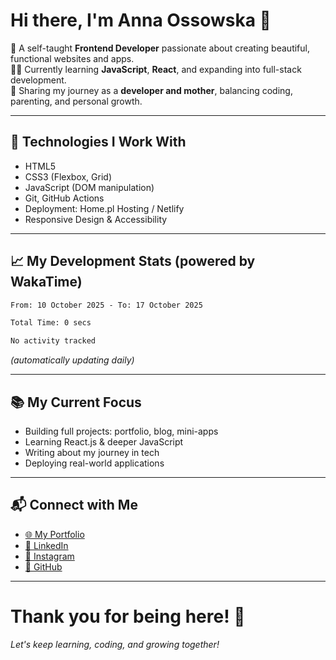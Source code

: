 # Hi there, I'm Anna Ossowska 👋

🌸 A self-taught **Frontend Developer** passionate about creating beautiful, functional websites and apps.  
👩‍💻 Currently learning **JavaScript**, **React**, and expanding into full-stack development.  
💬 Sharing my journey as a **developer and mother**, balancing coding, parenting, and personal growth.

---

## 🚀 Technologies I Work With
- HTML5
- CSS3 (Flexbox, Grid)
- JavaScript (DOM manipulation)
- Git, GitHub Actions
- Deployment: Home.pl Hosting / Netlify
- Responsive Design & Accessibility

---

## 📈 My Development Stats (powered by WakaTime)

<!--START_SECTION:waka-->

```txt
From: 10 October 2025 - To: 17 October 2025

Total Time: 0 secs

No activity tracked
```

<!--END_SECTION:waka-->

_(automatically updating daily)_

---

## 📚 My Current Focus

- Building full projects: portfolio, blog, mini-apps
- Learning React.js & deeper JavaScript
- Writing about my journey in tech
- Deploying real-world applications

---

## 📬 Connect with Me

- [🌐 My Portfolio](https://ossowska.tech)
- [💼 LinkedIn](https://linkedin.com/in/anna-ossowska-130493a0/)
- [📸 Instagram](https://instagram.com/wiedzma_w_korpo/)
- [🐙 GitHub](https://github.com/anka-oss)

---

# Thank you for being here! 🚀  
_Let's keep learning, coding, and growing together!_

